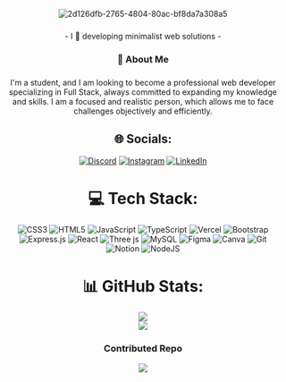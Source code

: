 <div align="center">
  
![2d126dfb-2765-4804-80ac-bf8da7a308a5](https://github.com/user-attachments/assets/dd6c79cf-623c-4400-8ac1-59f2e5cfbdcc)

</div>
<div align="center">

###

<p align="center"> - I 🤍 developing minimalist web solutions - </p>

###

<h3 align="center">👤  About Me</h3>

###

<p align="center">I'm a student, and I am looking to become a professional web developer specializing in Full Stack, always committed to expanding my knowledge and skills. I am a focused and realistic person, which allows me to face challenges objectively and efficiently.</p>

###
  
## 🌐 Socials:
[![Discord](https://img.shields.io/badge/Discord-%237289DA.svg?logo=discord&logoColor=white)](https://discord.gg/VK) [![Instagram](https://img.shields.io/badge/Instagram-%23E4405F.svg?logo=Instagram&logoColor=white)](https://instagram.com/Volkemann) [![LinkedIn](https://img.shields.io/badge/LinkedIn-%230077B5.svg?logo=linkedin&logoColor=white)](https://linkedin.com/in/JoãoV.Gomes) 

# 💻 Tech Stack:
![CSS3](https://img.shields.io/badge/css3-%231572B6.svg?style=for-the-badge&logo=css3&logoColor=white) ![HTML5](https://img.shields.io/badge/html5-%23E34F26.svg?style=for-the-badge&logo=html5&logoColor=white) ![JavaScript](https://img.shields.io/badge/javascript-%23323330.svg?style=for-the-badge&logo=javascript&logoColor=%23F7DF1E) ![TypeScript](https://img.shields.io/badge/typescript-%23007ACC.svg?style=for-the-badge&logo=typescript&logoColor=white) ![Vercel](https://img.shields.io/badge/vercel-%23000000.svg?style=for-the-badge&logo=vercel&logoColor=white) ![Bootstrap](https://img.shields.io/badge/bootstrap-%238511FA.svg?style=for-the-badge&logo=bootstrap&logoColor=white) ![Express.js](https://img.shields.io/badge/express.js-%23404d59.svg?style=for-the-badge&logo=express&logoColor=%2361DAFB) ![React](https://img.shields.io/badge/react-%2320232a.svg?style=for-the-badge&logo=react&logoColor=%2361DAFB) ![Three js](https://img.shields.io/badge/threejs-black?style=for-the-badge&logo=three.js&logoColor=white) ![MySQL](https://img.shields.io/badge/mysql-4479A1.svg?style=for-the-badge&logo=mysql&logoColor=white) ![Figma](https://img.shields.io/badge/figma-%23F24E1E.svg?style=for-the-badge&logo=figma&logoColor=white) ![Canva](https://img.shields.io/badge/Canva-%2300C4CC.svg?style=for-the-badge&logo=Canva&logoColor=white) ![Git](https://img.shields.io/badge/git-%23F05033.svg?style=for-the-badge&logo=git&logoColor=white) ![Notion](https://img.shields.io/badge/Notion-%23000000.svg?style=for-the-badge&logo=notion&logoColor=white) ![NodeJS](https://img.shields.io/badge/node.js-6DA55F?style=for-the-badge&logo=node.js&logoColor=white)



# 📊 GitHub Stats:

![](https://github-readme-streak-stats.herokuapp.com/?user=volkemann&theme=codeSTACKr&hide_border=false)<br/>
![](https://github-readme-stats.vercel.app/api/top-langs/?username=volkemann&theme=codeSTACKr&hide_border=false&include_all_commits=false&count_private=false&layout=compact)

### Contributed Repo
![](https://github-contributor-stats.vercel.app/api?username=volkemann&limit=5&theme=codeSTACKr&combine_all_yearly_contributions=true)

</div>

<!-- Proudly created with GPRM ( https://gprm.itsvg.in ) -->
